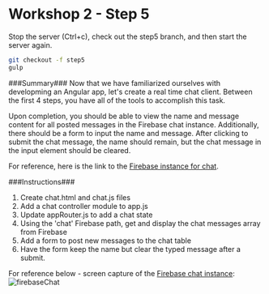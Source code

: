 # Workshop 2 - Step 5

Stop the server (Ctrl+c), check out the step5 branch, and then start the server again.

```bash
git checkout -f step5
gulp
```

###Summary###
Now that we have familiarized ourselves with developming an Angular app, let's create a real time chat client. Between the first 4 steps, you have all of the tools to accomplish this task.

Upon completion, you should be able to view the name and message content for all posted messages in the Firebase chat instance. Additionally, there should be a form to input the name and message. After clicking to submit the chat message, the name should remain, but the chat message in the input element should be cleared.

For reference, here is the link to the [Firebase instance for chat](https://material-sandbox.firebaseio.com/chat).

###Instructions###
1. Create chat.html and chat.js files
2. Add a chat controller module to app.js
3. Update appRouter.js to add a chat state
4. Using the 'chat' Firebase path, get and display the chat messages array from Firebase
5. Add a form to post new messages to the chat table
6. Have the form keep the name but clear the typed message after a submit.

For reference below - screen capture of the [Firebase chat instance](https://material-sandbox.firebaseio.com/chat):
![firebaseChat](https://cloud.githubusercontent.com/assets/15114749/13079315/a967a6dc-d491-11e5-80a3-5be5eb36cb5f.png)
